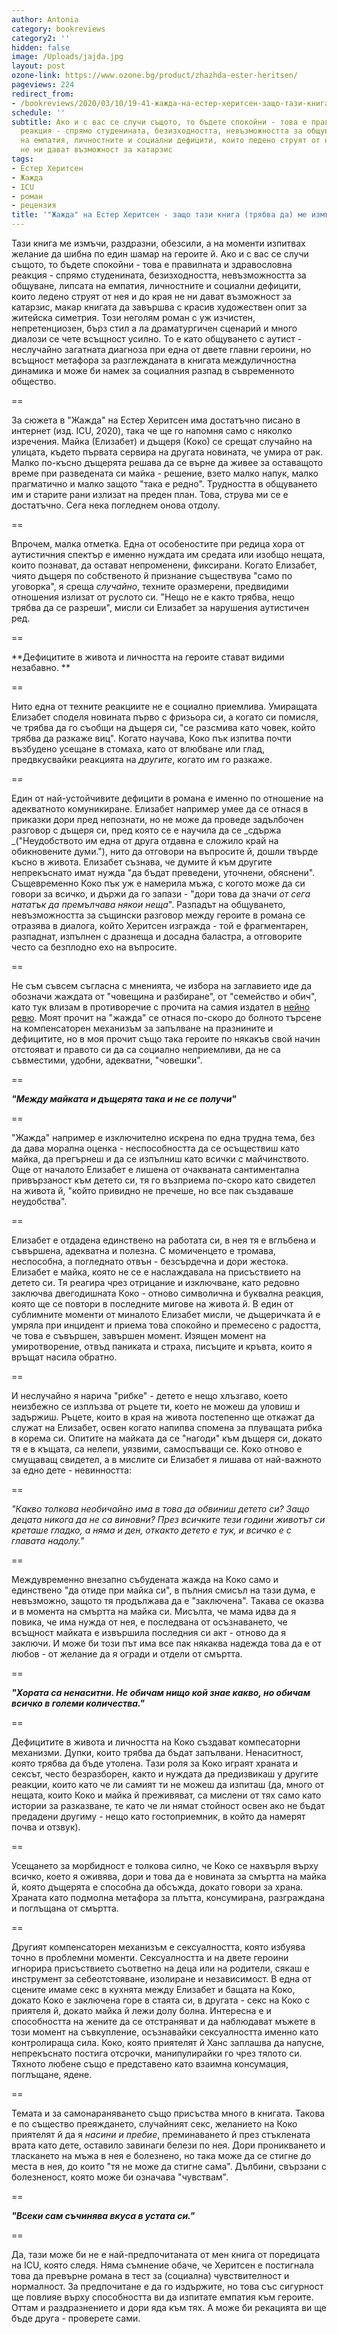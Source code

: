 ```yaml
---
author: Antonia
category: bookreviews
category2: ''
hidden: false
image: /Uploads/jajda.jpg
layout: post
ozone-link: https://www.ozone.bg/product/zhazhda-ester-heritsen/
pageviews: 224
redirect_from:
- /bookreviews/2020/03/10/19-41-жажда-на-естер-херитсен-защо-тази-книга-трябва-да-ме-измъчи
schedule: ''
subtitle: Ако и с вас се случи същото, то бъдете спокойни - това е правилната и здравословна
  реакция - спрямо студенината, безизходността, невъзможността за общуване, липсата
  на емпатия, личностните и социални дефицити, които ледено струят от нея и до края
  не ни дават възможност за катарзис
tags:
- Естер Херитсен
- Жажда
- ICU
- роман
- рецензия
title: '"Жажда" на Естер Херитсен - защо тази книга (трябва да) ме измъчи'
---
```


Тази книга ме измъчи, раздразни, обезсили, а на моменти изпитвах желание да шибна по един шамар на героите й. Ако и с вас се случи същото, то бъдете спокойни - това е правилната и здравословна реакция - спрямо студенината, безизходността, невъзможността за общуване, липсата на емпатия, личностните и социални дефицити, които ледено струят от нея и до края не ни дават възможност за катарзис, макар книгата да завършва с красив художествен опит за житейска симетрия. Този неголям роман с уж изчистен, непретенциозен, бърз стил а ла драматургичен сценарий и много диалози се чете всъщност усилно. То е като общуването с аутист - неслучайно загатната диагноза при една от двете главни героини, но всъщност метафора за разглежданата в книгата междуличностна динамика и може би намек за социалния разпад в съвременното общество. 

\==

За сюжета в "Жажда" на Естер Херитсен има достатъчно писано в интернет (изд. ICU, 2020), така че ще го напомня само с няколко изречения. Mайка (Елизабет) и дъщеря (Коко) се срещат случайно на улицата, където първата сервира на другата новината, че умира от рак. Малко по-късно дъщерята решава да се върне да живее за оставащото време при разведената си майка - решение, взето малко напук, малко прагматично и малко защото "така е редно". Трудността в общуването им и старите рани излизат на преден план. Това, струва ми се е достатъчно. Сега нека погледнем онова отдолу.

\==

Впрочем, малка отметка. Една от особеностите при редица хора от аутистичния спектър е именно нуждата им средата или изобщо нещата, които познават, да остават непроменени, фиксирани. Когато Елизабет, чиято дъщеря по собственото й признание съществува "само по уговорка", я среща _случайно_, техните оразмерени, предвидими отношения излизат от руслото си. "Нещо не е както трябва, нещо трябва да се разреши", мисли си Елизабет за нарушения аутистичен ред.

\==

**Дефицитите в живота и личността на героите стават видими незабавно. **

\==

Нито една от техните реакциите не e социално приемлива. Умиращата Елизабет споделя новината първо с фризьора си, а когато си помисля, че трябва да го съобщи на дъщеря си, "се разсмива като човек, който трябва да разкаже виц". Когато научава, Коко пък изпитва почти възбудено усещане в стомаха, като от влюбване или глад, предвкусвайки реакцията на _другите_, когато им го разкаже. 

\==

Един от най-устойчивите дефицити в романа е именно по отношение на адекватното комуникиране. Елизабет например умее да се отнася в приказки дори пред непознати, но не може да проведе задълбочен разговор с дъщеря си, пред която се е научила да се _сдържа _("Неудобството им една от друга отдавна е сложило край на обикновените думи."), нито да отговори на въпросите й, дошли твърде късно в живота. Елизабет съзнава, че думите й към другите непрекъснато имат нужда "да бъдат преведени, уточнени, обяснени". Същевременно Коко пък уж е намерила мъжа, с когото може да си говори за всичко, и държи да го запази - "дори това да значи _от сега нататък да премълчава някои неща_". Рaзпадът на общуването, невъзможността за същински разговор между героите в романа се отразява в диалога, който Херитсен изгражда - той е фрагментарен, разпаднат, изпълнен с дразнеща и досадна баластра, а отговорите често са безплодно ехо на въпросите.  

\==  

Не съм съвсем съгласна с мненията, че избора на заглавието иде да обозначи жаждата от "човещина и разбиране", от "семейство и обич", като тук влизам в противоречие с прочита на самия издател в [нейно ревю](https://www.goodreads.com/review/show/3175506752?fbclid=IwAR3kGrzftm56Sq2RdfL0geacLuYBn4dBPk80Kqw0D_g9cazqc2WgUSiYZWQ). Моят прочит на "жажда" се отнася по-скоро до болното търсене на компенсаторен механизъм за запълване на празнините и дефицитите, но в моя прочит също така героите по някакъв свой начин отстояват и правото си да са социално неприемливи, да не са съвместими, удобни, адекватни, "човешки". 

\==

**_"Между майката и дъщерята така и не се получи"_**

\==

"Жажда" например е изключително искрена по една трудна тема, без да дава морална оценка - неспособността да се осъществиш като майка, да прегърнеш и да се изпълниш като всички с майчинството. Още от началото Елизабет е лишена от очакваната сантиментална привързаност към детето си, тя го възприема по-скоро като свидетел на живота й, "който привидно не пречеше, но все пак създаваше неудобства". 

\==

Елизабет е отдадена единствено на работата си, в нея тя е вглъбена и съвършена, адекватна и полезна. С момиченцето е тромава, неспособна, а погледнато отвън - безсърдечна и дори жестока. Елизабет е майка, която не се е наслаждавала на присъствието на детето си. Тя реагира чрез отрицание и изключване, като редовно заключва двегодишната Коко - отново символична и буквална реакция, която ще се повтори в последните мигове на живота й. В един от сублимните моменти от миналото Елизабет мисли, че дъщеричката й е умряла при инцидент и приема това спокойно и премесено с радостта, че това е съвършен, завършен момент. Изящен момент на умиротворение, отвъд паниката и страха, писъците и кръвта, които я връщат насила обратно.

\==

И неслучайно я нарича "рибке" - детето е нещо хлъзгаво, което неизбежно се изплъзва от ръцете ти, което не можеш да уловиш и задържиш. Ръцете, които в края на живота постепенно ще откажат да служат на Елизабет, освен когато напипва спомена за плуващата рибка в корема си. Опитите на майката да се "нагоди" към дъщеря си, докато тя е в къщата, са нелепи, уязвими, самоспъващи се. Коко отново е смущаващ свидетел, а в мислите си Елизабет я лишава от най-важното за едно дете - невинността:

\==  

_"Какво толкова необичайно има в това да обвиниш детето си? Защо децата никога да не са виновни? През всичките тези години животът си креташе гладко, а няма и ден, откакто детето е тук, и всичко е с главата надолу."_

\==

Междувременно внезапно събудената жажда на Коко само и единствено "да отиде при майка си", в пълния смисъл на тази дума, е невъзможно, защото тя продължава да е "заключена". Такава се оказва и в момента на смъртта на майка си. Мисълта, че мама идва да я повика, че има нужда от нея, е последвана от осъзнаването, че всъщност майката е извършила последния си акт - отново да я заключи. И може би този път има все пак някаква надежда това да е от любов - от желание да я огради и отдели от смъртта. 

\==

_**"Хората са ненаситни. Не обичам нищо кой знае какво, но обичам всичко в големи количества."**_

\==

Дефицитите в живота и личността на Коко създават компесаторни механизми. Дупки, които трябва да бъдат запълвани. Ненаситност, която трябва да бъде утолена. Тази роля за Коко играят храната и сексът, често безразборен, както и нуждата да предизвикаш у другите реакции, които като че ли самият ти не можеш да изпиташ (да, много от нещата, които Коко и майка й преживяват, са мислени от  тях само като истории за разказване, те като че ли нямат стойност освен ако не бъдат предадени другиму - нещо като гостоприемник, в който да намерят почва и отзвук).

\==

Усещането за морбидност е толкова силно, че Коко се нахвърля върху всичко, което я оживява, дори и това да е новината за смъртта на майка й, която дъщерята е способна да обсъжда, докато говори за храна. Храната като подмолна метафора за плътта, консумирана, разграждана и поглъщана от смъртта.

\==

Другият компенсаторен механизъм е сексуалността, която избуява точно в проблемни моменти. Сексуалността и на двете героини игнорира присъствието съответно на деца или на родители, сякаш е инструмент за себеотстояване, изолиране и независимост. В една от сцените имаме секс в кухнята между Елизабет и бащата на Коко, докато Коко е заключена горе в стаята си, в другата - секс на Коко с приятеля й, докато майка й лежи долу болна. Интересна е и способността на жените да се отстраняват и да наблюдават мъжете в този момент на съвкупление, осъзнавайки сексуалността именно като контролираща сила. Коко, която приятелят й Ханс заплашва да напусне, непрекъснато постига отсрочки, манипулирайки го чрез тялото си. Тяхното любене също е представено като взаимна консумация, поглъщане, ядене. 

\==

Темата и за самонараняването също присъства много в книгата. Такова е по същество преяждането, случайният секс, желанието на Коко приятелят й да я _насини и пребие_, преминаването й през стъклената врата като дете, оставило завинаги белези по нея. Дори проникването и тласкането на мъжа в нея е болезнено, но така може да се стигне до места в нея, до които "тя не може да стигне сама". Дълбини, свързани с болезненост, която може би означава "чувствам".

\==

**_"Всеки сам съчинява вкуса в устата си."_**

\==

Да, тази може би не е най-предпочитаната от мен книга от поредицата на ICU, която следя. Няма съмнение обаче, че Херитсен е постигнала това да превърне романа в тест за (социална) чувствителност и нормалност. За предпочитане е да го издържите, но това със сигурност ще повлияе върху способността ви да изпитате емпатия към героите. Оттам и раздразнението и дори яда към тях. А може би рекацията ви ще бъде друга - проверете сами.